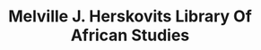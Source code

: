 ---
layout: repo
title: "Melville J. Herskovits Library Of African Studies"
id: 15477
permalink: repos/15477/
---